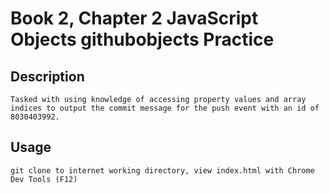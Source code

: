 #  Book 2, Chapter 2 JavaScript Objects githubobjects Practice

## Description
	Tasked with using knowledge of accessing property values and array indices to output the commit message for the push event with an id of 8030403992.

## Usage
	git clone to internet working directory, view index.html with Chrome Dev Tools (F12)
